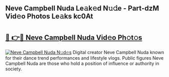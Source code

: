 ## Neve Campbell Nuda Le𝚊k𝚎d N𝚞𝚍e - Part-dzM Vid𝚎o Photos Le𝚊ks kc0At

# <h2><a href="http://fbeoo2.evod.top/?m=Neve+Campbell+Nuda">🔗 👉🔴 Neve Campbell Nuda Vid𝚎o Ph𝚘t𝚘s</a></h2>

[![Neve Campbell Nuda N𝚞d𝚎s](https://i.imgur.com/8V9OHl7.gif)](http://fbeoo2.evod.top/?m=Neve+Campbell+Nuda)
Digital creator Neve Campbell Nuda known for their dance trend performances and lifestyle vlogs. Public figures Neve Campbell Nuda are those who hold a position of influence or authority in society. 
